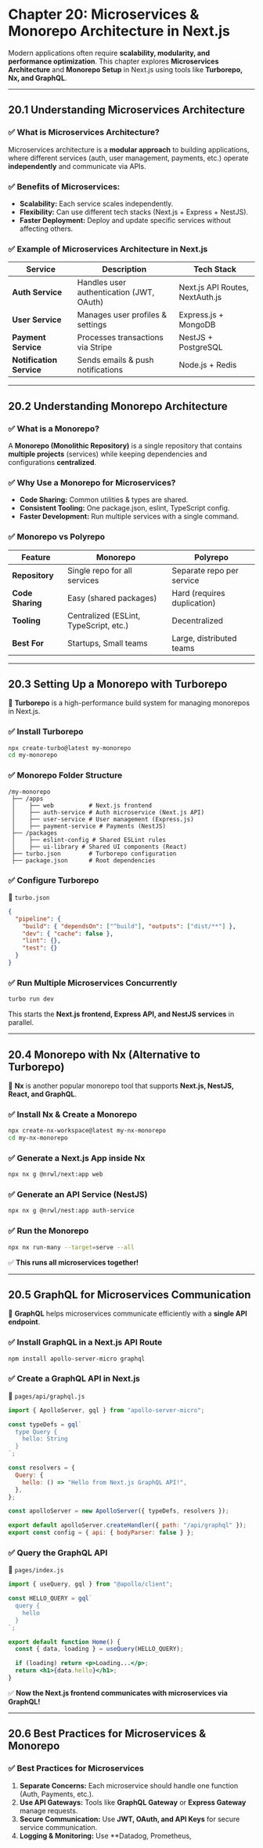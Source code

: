 # **Chapter 20: Microservices & Monorepo Architecture in Next.js**  

Modern applications often require **scalability, modularity, and performance optimization**. This chapter explores **Microservices Architecture** and **Monorepo Setup** in Next.js using tools like **Turborepo, Nx, and GraphQL**.

---

## **20.1 Understanding Microservices Architecture**  

### ✅ **What is Microservices Architecture?**  
Microservices architecture is a **modular approach** to building applications, where different services (auth, user management, payments, etc.) operate **independently** and communicate via APIs.

### ✅ **Benefits of Microservices:**
- **Scalability:** Each service scales independently.
- **Flexibility:** Can use different tech stacks (Next.js + Express + NestJS).
- **Faster Deployment:** Deploy and update specific services without affecting others.

### ✅ **Example of Microservices Architecture in Next.js**
| Service        | Description                     | Tech Stack |
|---------------|---------------------------------|------------|
| **Auth Service** | Handles user authentication (JWT, OAuth) | Next.js API Routes, NextAuth.js |
| **User Service** | Manages user profiles & settings | Express.js + MongoDB |
| **Payment Service** | Processes transactions via Stripe | NestJS + PostgreSQL |
| **Notification Service** | Sends emails & push notifications | Node.js + Redis |

---

## **20.2 Understanding Monorepo Architecture**  

### ✅ **What is a Monorepo?**  
A **Monorepo (Monolithic Repository)** is a single repository that contains **multiple projects** (services) while keeping dependencies and configurations **centralized**.

### ✅ **Why Use a Monorepo for Microservices?**
- **Code Sharing:** Common utilities & types are shared.
- **Consistent Tooling:** One package.json, eslint, TypeScript config.
- **Faster Development:** Run multiple services with a single command.

### ✅ **Monorepo vs Polyrepo**
| Feature       | Monorepo        | Polyrepo       |
|--------------|----------------|---------------|
| **Repository** | Single repo for all services | Separate repo per service |
| **Code Sharing** | Easy (shared packages) | Hard (requires duplication) |
| **Tooling** | Centralized (ESLint, TypeScript, etc.) | Decentralized |
| **Best For** | Startups, Small teams | Large, distributed teams |

---

## **20.3 Setting Up a Monorepo with Turborepo**  

📌 **Turborepo** is a high-performance build system for managing monorepos in Next.js.

### ✅ **Install Turborepo**
```bash
npx create-turbo@latest my-monorepo
cd my-monorepo
```

### ✅ **Monorepo Folder Structure**
```
/my-monorepo
 ├── /apps
 │    ├── web          # Next.js frontend
 │    ├── auth-service # Auth microservice (Next.js API)
 │    ├── user-service # User management (Express.js)
 │    ├── payment-service # Payments (NestJS)
 ├── /packages
 │    ├── eslint-config # Shared ESLint rules
 │    ├── ui-library # Shared UI components (React)
 ├── turbo.json        # Turborepo configuration
 ├── package.json      # Root dependencies
```

### ✅ **Configure Turborepo**
📂 `turbo.json`
```json
{
  "pipeline": {
    "build": { "dependsOn": ["^build"], "outputs": ["dist/**"] },
    "dev": { "cache": false },
    "lint": {},
    "test": {}
  }
}
```

### ✅ **Run Multiple Microservices Concurrently**
```bash
turbo run dev
```
This starts the **Next.js frontend, Express API, and NestJS services** in parallel.

---

## **20.4 Monorepo with Nx (Alternative to Turborepo)**  

📌 **Nx** is another popular monorepo tool that supports **Next.js, NestJS, React, and GraphQL**.

### ✅ **Install Nx & Create a Monorepo**
```bash
npx create-nx-workspace@latest my-nx-monorepo
cd my-nx-monorepo
```

### ✅ **Generate a Next.js App inside Nx**
```bash
npx nx g @nrwl/next:app web
```

### ✅ **Generate an API Service (NestJS)**
```bash
npx nx g @nrwl/nest:app auth-service
```

### ✅ **Run the Monorepo**
```bash
npx nx run-many --target=serve --all
```
✅ **This runs all microservices together!**  

---

## **20.5 GraphQL for Microservices Communication**  

📌 **GraphQL** helps microservices communicate efficiently with a **single API endpoint**.

### ✅ **Install GraphQL in a Next.js API Route**
```bash
npm install apollo-server-micro graphql
```

### ✅ **Create a GraphQL API in Next.js**
📂 `pages/api/graphql.js`
```js
import { ApolloServer, gql } from "apollo-server-micro";

const typeDefs = gql`
  type Query {
    hello: String
  }
`;

const resolvers = {
  Query: {
    hello: () => "Hello from Next.js GraphQL API!",
  },
};

const apolloServer = new ApolloServer({ typeDefs, resolvers });

export default apolloServer.createHandler({ path: "/api/graphql" });
export const config = { api: { bodyParser: false } };
```

### ✅ **Query the GraphQL API**
📂 `pages/index.js`
```jsx
import { useQuery, gql } from "@apollo/client";

const HELLO_QUERY = gql`
  query {
    hello
  }
`;

export default function Home() {
  const { data, loading } = useQuery(HELLO_QUERY);

  if (loading) return <p>Loading...</p>;
  return <h1>{data.hello}</h1>;
}
```
✅ **Now the Next.js frontend communicates with microservices via GraphQL!**  

---

## **20.6 Best Practices for Microservices & Monorepo**  

### **✅ Best Practices for Microservices**
1. **Separate Concerns:** Each microservice should handle one function (Auth, Payments, etc.).
2. **Use API Gateways:** Tools like **GraphQL Gateway** or **Express Gateway** manage requests.
3. **Secure Communication:** Use **JWT, OAuth, and API Keys** for secure service communication.
4. **Logging & Monitoring:** Use **Datadog, Prometheus,